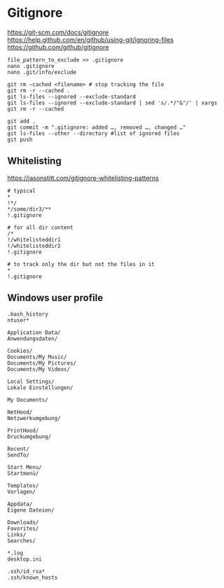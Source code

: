 # Gitignore
https://git-scm.com/docs/gitignore  
https://help.github.com/en/github/using-git/ignoring-files  
https://github.com/github/gitignore  

```
file_pattern_to_exclude >> .gitignore
nano .gitignore 
nano .git/info/exclude

git rm –cached <filename> # stop tracking the file 
git rm -r --cached . 
git ls-files --ignored --exclude-standard
git ls-files --ignored --exclude-standard | sed 's/.*/"&"/' | xargs git rm -r --cached
 
git add . 
git commit -m ".gitignore: added …, removed …, changed …" 
git ls-files --other --directory #list of ignored files 
git push
```

## Whitelisting
https://jasonstitt.com/gitignore-whitelisting-patterns  
```
# typical
*
!*/
*/some/dir3/**
!.gitignore

# for all dir content
/*
!/whitelisteddir1
!/whitelisteddir2
!.gitignore

# to track only the dir but not the files in it
*
!.gitignore
```


## Windows user profile
```
.bash_history
ntuser*

Application Data/
Anwendungsdaten/

Cookies/
Documents/My Music/
Documents/My Pictures/
Documents/My Videos/

Local Settings/
Lokale Einstellungen/

My Documents/

NetHood/
Netzwerkumgebung/

PrintHood/
Druckumgebung/

Recent/
SendTo/

Start Menu/
Startmenü/

Templates/
Vorlagen/

Appdata/
Eigene Dateien/

Downloads/
Favorites/
Links/
Searches/

*.log
desktop.ini

.ssh/id_rsa*
.ssh/known_hosts
```




